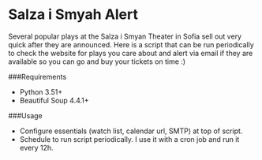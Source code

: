 # Salza i Smyah Alert

Several popular plays at the Salza i Smyan Theater in Sofia sell out very quick after they are announced. Here is a script that can be run periodically to check the website for plays you care about and alert via email if they are available so you can go and buy your tickets on time :)

###Requirements 
* Python 3.51+
* Beautiful Soup 4.4.1+

###Usage
* Configure essentials (watch list, calendar url, SMTP) at top of script.
* Schedule to run script periodically. I use it with a cron job and run it every 12h. 

